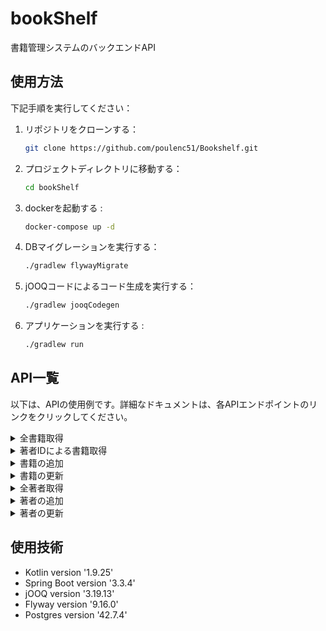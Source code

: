 # bookShelf
書籍管理システムのバックエンドAPI

## 使用方法
下記手順を実行してください：

1. リポジトリをクローンする：
   ```bash
   git clone https://github.com/poulenc51/Bookshelf.git

2. プロジェクトディレクトリに移動する：
    ```bash
   cd bookShelf

3. dockerを起動する :
    ```bash
    docker-compose up -d

4. DBマイグレーションを実行する：
    ```bash
    ./gradlew flywayMigrate

5. jOOQコードによるコード生成を実行する：
    ```bash
    ./gradlew jooqCodegen

6. アプリケーションを実行する :
    ```bash
    ./gradlew run

## API一覧
以下は、APIの使用例です。詳細なドキュメントは、各APIエンドポイントのリンクをクリックしてください。

<details><summary>全書籍取得</summary>

- **リクエスト**:
  `GET /api/books/`
- **パラメータ**:
なし
- **レスポンス**:
  200 OK, JSON形式の書籍リスト 
- **cURLでの実行例**:
  ```bash
  curl -X GET "http://localhost:8080/api/books/ -H "accept: application/json"
</details>

<details><summary>著者IDによる書籍取得</summary>

- **リクエスト**:
  `GET /api/books/{authorId}`
- **パラメータ**:
なし
- **レスポンス**:
  200 OK, JSON形式の書籍リスト 
- **cURLでの実行例**:
  ```bash
  curl -X GET "http://localhost:8080/api/books/1 -H "accept: application/json"
</details>

<details><summary>書籍の追加</summary>

- **リクエスト**:
  `POST /api/books/add`
- **パラメータ**:
なし
- **レスポンス**:
  200 OK, JSON形式の書籍リスト 
- **cURLでの実行例**:
  ```bash
  curl -X GET "http://localhost:8080/api/book/add/1 -H "accept: application/json"
</details>

<details><summary>書籍の更新</summary>

- **リクエスト**:
  `PUT /api/books/update/`
- **パラメータ**:
なし
- **レスポンス**:
  200 OK, JSON形式の書籍リスト 
- **cURLでの実行例**:
  ```bash
  curl -X GET "http://localhost:8080/api/books/update/ -H "accept: application/json"
</details>



<details><summary>全著者取得</summary>

- **リクエスト**:
  `GET /api/books/`
- **パラメータ**:
なし
- **レスポンス**:
  200 OK, JSON形式の書籍リスト 
- **cURLでの実行例**:
  ```bash
  curl -X GET "http://localhost:8080/api/books/ -H "accept: application/json"
</details>


<details><summary>著者の追加</summary>

- **リクエスト**:
  `POST /api/books/add`
- **パラメータ**:
なし
- **レスポンス**:
  200 OK, JSON形式の書籍リスト 
- **cURLでの実行例**:
  ```bash
  curl -X GET "http://localhost:8080/api/book/add/1 -H "accept: application/json"
</details>

<details><summary>著者の更新</summary>

- **リクエスト**:
  `PUT /api/books/update/`
- **パラメータ**:
なし
- **レスポンス**:
  200 OK, JSON形式の書籍リスト 
- **cURLでの実行例**:
  ```bash
  curl -X GET "http://localhost:8080/api/books/update/ -H "accept: application/json"
</details>

## 使用技術
- Kotlin version '1.9.25'
- Spring Boot version '3.3.4'
- jOOQ version '3.19.13'  
- Flyway version '9.16.0'
- Postgres version '42.7.4'
